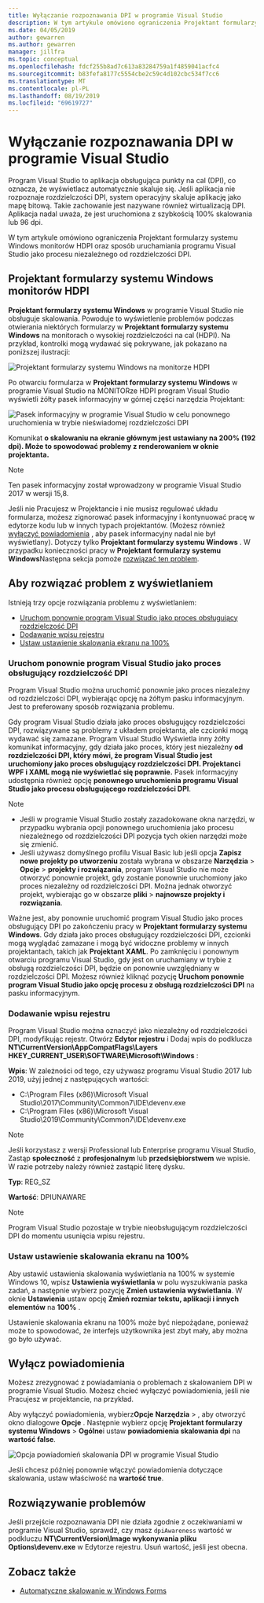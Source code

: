 ```yaml
---
title: Wyłączanie rozpoznawania DPI w programie Visual Studio
description: W tym artykule omówiono ograniczenia Projektant formularzy systemu Windows monitorów HDPI oraz sposób uruchamiania programu Visual Studio jako procesu niezależnego od rozdzielczości DPI.
ms.date: 04/05/2019
author: gewarren
ms.author: gewarren
manager: jillfra
ms.topic: conceptual
ms.openlocfilehash: fdcf255b8ad7c613a83284759a1f4859041acfc4
ms.sourcegitcommit: b83fefa8177c5554cbe2c59c4d102cbc534f7cc6
ms.translationtype: MT
ms.contentlocale: pl-PL
ms.lasthandoff: 08/19/2019
ms.locfileid: "69619727"
---
```

# <a name="disable-dpi-awareness-in-visual-studio"></a>Wyłączanie rozpoznawania DPI w programie Visual Studio

Program Visual Studio to aplikacja obsługująca punkty na cal (DPI), co oznacza, że wyświetlacz automatycznie skaluje się. Jeśli aplikacja nie rozpoznaje rozdzielczości DPI, system operacyjny skaluje aplikację jako mapę bitową. Takie zachowanie jest nazywane również wirtualizacją DPI. Aplikacja nadal uważa, że jest uruchomiona z szybkością 100% skalowania lub 96 dpi.

W tym artykule omówiono ograniczenia Projektant formularzy systemu Windows monitorów HDPI oraz sposób uruchamiania programu Visual Studio jako procesu niezależnego od rozdzielczości DPI.

## <a name="windows-forms-designer-on-hdpi-monitors"></a>Projektant formularzy systemu Windows monitorów HDPI

**Projektant formularzy systemu Windows** w programie Visual Studio nie obsługuje skalowania. Powoduje to wyświetlenie problemów podczas otwierania niektórych formularzy w **Projektant formularzy systemu Windows** na monitorach o wysokiej rozdzielczości na cal (HDPI). Na przykład, kontrolki mogą wydawać się pokrywane, jak pokazano na poniższej ilustracji:

![Projektant formularzy systemu Windows na monitorze HDPI](./media/win-forms-designer-hdpi.png)

Po otwarciu formularza w **Projektant formularzy systemu Windows** w programie Visual Studio na MONITORze HDPI program Visual Studio wyświetli żółty pasek informacyjny w górnej części narzędzia Projektant:

![Pasek informacyjny w programie Visual Studio w celu ponownego uruchomienia w trybie nieświadomej rozdzielczości DPI](./media/scaling-gold-bar.png)

Komunikat **o skalowaniu na ekranie głównym jest ustawiany na 200% (192 dpi). Może to spowodować problemy z renderowaniem w oknie projektanta.**

> [!NOTE]
> Ten pasek informacyjny został wprowadzony w programie Visual Studio 2017 w wersji 15,8.

Jeśli nie Pracujesz w Projektancie i nie musisz regulować układu formularza, możesz zignorować pasek informacyjny i kontynuować pracę w edytorze kodu lub w innych typach projektantów. (Możesz również [wyłączyć powiadomienia](#disable-notifications) , aby pasek informacyjny nadal nie był wyświetlany). Dotyczy tylko **Projektant formularzy systemu Windows** . W przypadku konieczności pracy w **Projektant formularzy systemu Windows**Następna sekcja pomoże [rozwiązać ten problem](#to-resolve-the-display-problem).

## <a name="to-resolve-the-display-problem"></a>Aby rozwiązać problem z wyświetlaniem

Istnieją trzy opcje rozwiązania problemu z wyświetlaniem:

- [Uruchom ponownie program Visual Studio jako proces obsługujący rozdzielczość DPI](#restart-visual-studio-as-a-dpi-unaware-process)
- [Dodawanie wpisu rejestru](#add-a-registry-entry)
- [Ustaw ustawienie skalowania ekranu na 100%](#set-your-display-scaling-setting-to-100)

### <a name="restart-visual-studio-as-a-dpi-unaware-process"></a>Uruchom ponownie program Visual Studio jako proces obsługujący rozdzielczość DPI

Program Visual Studio można uruchomić ponownie jako proces niezależny od rozdzielczości DPI, wybierając opcję na żółtym pasku informacyjnym. Jest to preferowany sposób rozwiązania problemu.

Gdy program Visual Studio działa jako proces obsługujący rozdzielczości DPI, rozwiązywane są problemy z układem projektanta, ale czcionki mogą wydawać się zamazane. Program Visual Studio Wyświetla inny żółty komunikat informacyjny, gdy działa jako proces, który jest niezależny **od rozdzielczości DPI, który mówi, że program Visual Studio jest uruchomiony jako proces obsługujący rozdzielczości DPI. Projektanci WPF i XAML mogą nie wyświetlać się poprawnie.** Pasek informacyjny udostępnia również opcję **ponownego uruchomienia programu Visual Studio jako procesu obsługującego rozdzielczości DPI**.

> [!NOTE]
> - Jeśli w programie Visual Studio zostały zazadokowane okna narzędzi, w przypadku wybrania opcji ponownego uruchomienia jako procesu niezależnego od rozdzielczości DPI pozycja tych okien narzędzi może się zmienić.
> - Jeśli używasz domyślnego profilu Visual Basic lub jeśli opcja **Zapisz nowe projekty po utworzeniu** została wybrana w obszarze **Narzędzia** > **Opcje** > **projekty i rozwiązania**, program Visual Studio nie może otworzyć ponownie projekt, gdy zostanie ponownie uruchomiony jako proces niezależny od rozdzielczości DPI. Można jednak otworzyć projekt, wybierając go w obszarze **pliki** > **najnowsze projekty i rozwiązania**.

Ważne jest, aby ponownie uruchomić program Visual Studio jako proces obsługujący DPI po zakończeniu pracy w **Projektant formularzy systemu Windows**. Gdy działa jako proces obsługujący rozdzielczości DPI, czcionki mogą wyglądać zamazane i mogą być widoczne problemy w innych projektantach, takich jak **Projektant XAML**. Po zamknięciu i ponownym otwarciu programu Visual Studio, gdy jest on uruchamiany w trybie z obsługą rozdzielczości DPI, będzie on ponownie uwzględniany w rozdzielczości DPI. Możesz również kliknąć pozycję **Uruchom ponownie program Visual Studio jako opcję procesu z obsługą rozdzielczości DPI** na pasku informacyjnym.

### <a name="add-a-registry-entry"></a>Dodawanie wpisu rejestru

Program Visual Studio można oznaczyć jako niezależny od rozdzielczości DPI, modyfikując rejestr. Otwórz **Edytor rejestru** i Dodaj wpis do podklucza **NT\CurrentVersion\AppCompatFlags\Layers HKEY_CURRENT_USER\SOFTWARE\Microsoft\Windows** :

**Wpis**: W zależności od tego, czy używasz programu Visual Studio 2017 lub 2019, użyj jednej z następujących wartości:

- C:\Program Files (x86)\Microsoft Visual Studio\2017\Community\Common7\IDE\devenv.exe
- C:\Program Files (x86)\Microsoft Visual Studio\2019\Community\Common7\IDE\devenv.exe

> [!NOTE]
> Jeśli korzystasz z wersji Professional lub Enterprise programu Visual Studio, Zastąp **społeczność** z **profesjonalnym** lub **przedsiębiorstwem** we wpisie. W razie potrzeby należy również zastąpić literę dysku.

**Typ**: REG_SZ

**Wartość**: DPIUNAWARE

> [!NOTE]
> Program Visual Studio pozostaje w trybie nieobsługującym rozdzielczości DPI do momentu usunięcia wpisu rejestru.

### <a name="set-your-display-scaling-setting-to-100"></a>Ustaw ustawienie skalowania ekranu na 100%

Aby ustawić ustawienia skalowania wyświetlania na 100% w systemie Windows 10, wpisz **Ustawienia wyświetlania** w polu wyszukiwania paska zadań, a następnie wybierz pozycję **Zmień ustawienia wyświetlania**. W oknie **Ustawienia** ustaw opcję **Zmień rozmiar tekstu, aplikacji i innych elementów** na **100%** .

Ustawienie skalowania ekranu na 100% może być niepożądane, ponieważ może to spowodować, że interfejs użytkownika jest zbyt mały, aby można go było używać.

## <a name="disable-notifications"></a>Wyłącz powiadomienia

Możesz zrezygnować z powiadamiania o problemach z skalowaniem DPI w programie Visual Studio. Możesz chcieć wyłączyć powiadomienia, jeśli nie Pracujesz w projektancie, na przykład.

Aby wyłączyć powiadomienia, wybierz**Opcje** **Narzędzia** > , aby otworzyć okno dialogowe **Opcje** . Następnie wybierz opcję **Projektant formularzy systemu Windows** > **Ogólne**i ustaw **powiadomienia skalowania dpi** na **wartość false**.

![Opcja powiadomień skalowania DPI w programie Visual Studio](./media/notifications-option.png)

Jeśli chcesz później ponownie włączyć powiadomienia dotyczące skalowania, ustaw właściwość na **wartość true**.

## <a name="troubleshoot"></a>Rozwiązywanie problemów

Jeśli przejście rozpoznawania DPI nie działa zgodnie z oczekiwaniami w programie Visual Studio, sprawdź, czy masz `dpiAwareness` wartość w podkluczu **NT\CurrentVersion\Image wykonywania pliku Options\devenv.exe** w Edytorze rejestru. Usuń wartość, jeśli jest obecna.

## <a name="see-also"></a>Zobacz także

- [Automatyczne skalowanie w Windows Forms](/dotnet/framework/winforms/automatic-scaling-in-windows-forms)
